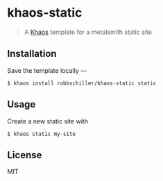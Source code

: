 # khaos-static
> A [Khaos](https://github.com/segmentio/khaos) template for a metalsmith static site

## Installation

Save the template locally —

```
$ khaos install robbschiller/khaos-static static
```

## Usage

Create a new static site with

```
$ khaos static my-site
```

## License

MIT
